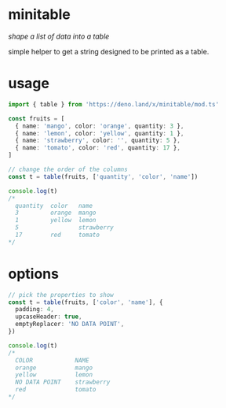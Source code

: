 # minitable

_shape a list of data into a table_

simple helper to get a string designed to be printed as a table.

# usage

```ts
import { table } from 'https://deno.land/x/minitable/mod.ts'

const fruits = [
  { name: 'mango', color: 'orange', quantity: 3 },
  { name: 'lemon', color: 'yellow', quantity: 1 },
  { name: 'strawberry', color: '', quantity: 5 },
  { name: 'tomato', color: 'red', quantity: 17 },
]

// change the order of the columns
const t = table(fruits, ['quantity', 'color', 'name'])

console.log(t)
/*
  quantity  color   name
  3         orange  mango
  1         yellow  lemon
  5                 strawberry
  17        red     tomato
*/
```

# options

```ts
// pick the properties to show
const t = table(fruits, ['color', 'name'], {
  padding: 4,
  upcaseHeader: true,
  emptyReplacer: 'NO DATA POINT',
})

console.log(t)
/*
  COLOR            NAME
  orange           mango
  yellow           lemon
  NO DATA POINT    strawberry
  red              tomato
*/
```
